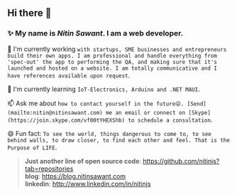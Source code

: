 ## Hi there 👋

### ✨ My name is <em><strong>Nitin Sawant</strong></em>. I am a web developer.

🌱 I'm currently working `with startups, SME businesses and entrepreneurs build their own apps. I am professional and handle everything from 'spec-out' the app to performing the QA, and making sure that it's launched and hosted on a website. I am totally communicative and I have references available upon request`.

🔭 I'm currently learning `IoT-Electronics, Arduino and .NET MAUI`.

📫 Ask me about `how to contact yourself in the future😜. [Send](mailto:nitin@nitinsawant.com) me an email or connect on [Skype](https://join.skype.com/vf00tYHEXShb) to schedule a consultation`.

😄 Fun fact: `To see the world, things dangerous to come to, to see behind walls, to draw closer, to find each other and feel. That is the Purpose of LIFE`.

> <strong>Just another line of open source code</strong>: <https://github.com/nitinjs?tab=repositories><br/>
> <strong>blog</strong>: <https://blog.nitinsawant.com><br/>
> <strong>linkedin</strong>: <http://www.linkedin.com/in/nitinjs><br/>
<!--
**nitinjs/nitinjs** is a ✨ _special_ ✨ repository because its `README.md` (this file) appears on your GitHub profile.

Here are some ideas to get you started:

- 🔭 I’m currently working on ...
- 🌱 I’m currently learning ...
- 👯 I’m looking to collaborate on ...
- 🤔 I’m looking for help with ...
- 💬 Ask me about ...
- 📫 How to reach me: ...
- 😄 Pronouns: ...
- ⚡ Fun fact: ...
-->
